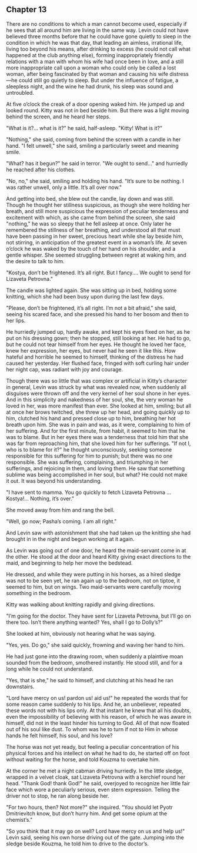 ## Chapter 13


There are no conditions to which a man cannot become used, especially if
he sees that all around him are living in the same way. Levin could not
have believed three months before that he could have gone quietly to
sleep in the condition in which he was that day, that leading an
aimless, irrational life, living too beyond his means, after drinking to
excess (he could not call what happened at the club anything else),
forming inappropriately friendly relations with a man with whom his wife
had once been in love, and a still more inappropriate call upon a woman
who could only be called a lost woman, after being fascinated by that
woman and causing his wife distress—he could still go quietly to sleep.
But under the influence of fatigue, a sleepless night, and the wine he
had drunk, his sleep was sound and untroubled.

At five o’clock the creak of a door opening waked him. He jumped up and
looked round. Kitty was not in bed beside him. But there was a light
moving behind the screen, and he heard her steps.

"What is it?... what is it?" he said, half-asleep. "Kitty! What is it?"

"Nothing," she said, coming from behind the screen with a candle in her
hand. "I felt unwell," she said, smiling a particularly sweet and
meaning smile.

"What? has it begun?" he said in terror. "We ought to send..." and
hurriedly he reached after his clothes.

"No, no," she said, smiling and holding his hand. "It’s sure to be
nothing. I was rather unwell, only a little. It’s all over now."

And getting into bed, she blew out the candle, lay down and was still.
Though he thought her stillness suspicious, as though she were holding
her breath, and still more suspicious the expression of peculiar
tenderness and excitement with which, as she came from behind the
screen, she said "nothing," he was so sleepy that he fell asleep at
once. Only later he remembered the stillness of her breathing, and
understood all that must have been passing in her sweet, precious heart
while she lay beside him, not stirring, in anticipation of the greatest
event in a woman’s life. At seven o’clock he was waked by the touch of
her hand on his shoulder, and a gentle whisper. She seemed struggling
between regret at waking him, and the desire to talk to him.

"Kostya, don’t be frightened. It’s all right. But I fancy.... We ought
to send for Lizaveta Petrovna."

The candle was lighted again. She was sitting up in bed, holding some
knitting, which she had been busy upon during the last few days.

"Please, don’t be frightened, it’s all right. I’m not a bit afraid," she
said, seeing his scared face, and she pressed his hand to her bosom and
then to her lips.

He hurriedly jumped up, hardly awake, and kept his eyes fixed on her, as
he put on his dressing gown; then he stopped, still looking at her. He
had to go, but he could not tear himself from her eyes. He thought he
loved her face, knew her expression, her eyes, but never had he seen it
like this. How hateful and horrible he seemed to himself, thinking of
the distress he had caused her yesterday. Her flushed face, fringed with
soft curling hair under her night cap, was radiant with joy and courage.

Though there was so little that was complex or artificial in Kitty’s
character in general, Levin was struck by what was revealed now, when
suddenly all disguises were thrown off and the very kernel of her soul
shone in her eyes. And in this simplicity and nakedness of her soul,
she, the very woman he loved in her, was more manifest than ever. She
looked at him, smiling; but all at once her brows twitched, she threw up
her head, and going quickly up to him, clutched his hand and pressed
close up to him, breathing her hot breath upon him. She was in pain and
was, as it were, complaining to him of her suffering. And for the first
minute, from habit, it seemed to him that he was to blame. But in her
eyes there was a tenderness that told him that she was far from
reproaching him, that she loved him for her sufferings. "If not I, who
is to blame for it?" he thought unconsciously, seeking someone
responsible for this suffering for him to punish; but there was no one
responsible. She was suffering, complaining, and triumphing in her
sufferings, and rejoicing in them, and loving them. He saw that
something sublime was being accomplished in her soul, but what? He could
not make it out. It was beyond his understanding.

"I have sent to mamma. You go quickly to fetch Lizaveta Petrovna ...
Kostya!... Nothing, it’s over."

She moved away from him and rang the bell.

"Well, go now; Pasha’s coming. I am all right."

And Levin saw with astonishment that she had taken up the knitting she
had brought in in the night and begun working at it again.

As Levin was going out of one door, he heard the maid-servant come in at
the other. He stood at the door and heard Kitty giving exact directions
to the maid, and beginning to help her move the bedstead.

He dressed, and while they were putting in his horses, as a hired sledge
was not to be seen yet, he ran again up to the bedroom, not on tiptoe,
it seemed to him, but on wings. Two maid-servants were carefully moving
something in the bedroom.

Kitty was walking about knitting rapidly and giving directions.

"I’m going for the doctor. They have sent for Lizaveta Petrovna, but
I’ll go on there too. Isn’t there anything wanted? Yes, shall I go to
Dolly’s?"

She looked at him, obviously not hearing what he was saying.

"Yes, yes. Do go," she said quickly, frowning and waving her hand to
him.

He had just gone into the drawing room, when suddenly a plaintive moan
sounded from the bedroom, smothered instantly. He stood still, and for a
long while he could not understand.

"Yes, that is she," he said to himself, and clutching at his head he ran
downstairs.

"Lord have mercy on us! pardon us! aid us!" he repeated the words that
for some reason came suddenly to his lips. And he, an unbeliever,
repeated these words not with his lips only. At that instant he knew
that all his doubts, even the impossibility of believing with his
reason, of which he was aware in himself, did not in the least hinder
his turning to God. All of that now floated out of his soul like dust.
To whom was he to turn if not to Him in whose hands he felt himself, his
soul, and his love?

The horse was not yet ready, but feeling a peculiar concentration of his
physical forces and his intellect on what he had to do, he started off
on foot without waiting for the horse, and told Kouzma to overtake him.

At the corner he met a night cabman driving hurriedly. In the little
sledge, wrapped in a velvet cloak, sat Lizaveta Petrovna with a kerchief
round her head. "Thank God! thank God!" he said, overjoyed to recognize
her little fair face which wore a peculiarly serious, even stern
expression. Telling the driver not to stop, he ran along beside her.

"For two hours, then? Not more?" she inquired. "You should let Pyotr
Dmitrievitch know, but don’t hurry him. And get some opium at the
chemist’s."

"So you think that it may go on well? Lord have mercy on us and help
us!" Levin said, seeing his own horse driving out of the gate. Jumping
into the sledge beside Kouzma, he told him to drive to the doctor’s.



